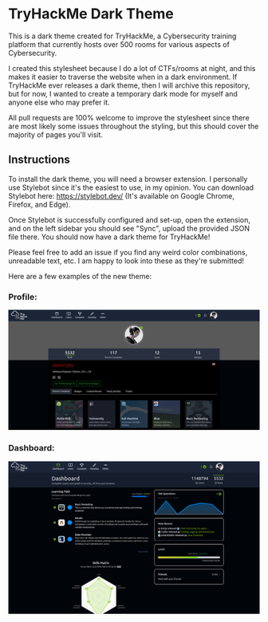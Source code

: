 # TryHackMe Dark Theme

This is a dark theme created for TryHackMe, a Cybersecurity training platform that currently hosts over 500 rooms for various aspects of Cybersecurity.

I created this stylesheet because I do a lot of CTFs/rooms at night, and this makes it easier to traverse the website when in a dark environment. If TryHackMe ever releases a dark theme, then I will archive this repository, but for now, I wanted to create a temporary dark mode for myself and anyone else who may prefer it.

All pull requests are 100% welcome to improve the stylesheet since there are most likely some issues throughout the styling, but this should cover the majority of pages you'll visit.

## Instructions

To install the dark theme, you will need a browser extension. I personally use Stylebot since it's the easiest to use, in my opinion. You can download Stylebot here: https://stylebot.dev/ (It's available on Google Chrome, Firefox, and Edge).

Once Stylebot is successfully configured and set-up, open the extension, and on the left sidebar you should see "Sync", upload the provided JSON file there. You should now have a dark theme for TryHackMe!

Please feel free to add an issue if you find any weird color combinations, unreadable text, etc. I am happy to look into these as they're submitted!

Here are a few examples of the new theme:

### Profile:
<img src="assets/profile.png" alt="Profile with dark theme">

### Dashboard:
<img src="assets/dashboard.png" alt="Dashboard with dark theme">
